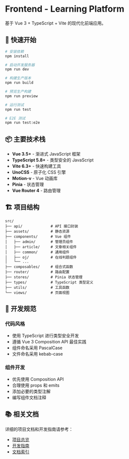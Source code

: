 # Frontend - Learning Platform

基于 Vue 3 + TypeScript + Vite 的现代化前端应用。

## 🚀 快速开始

```bash
# 安装依赖
npm install

# 启动开发服务器
npm run dev

# 构建生产版本
npm run build

# 预览生产构建
npm run preview

# 运行测试
npm run test

# E2E 测试
npm run test:e2e
```

## 📦 主要技术栈

- **Vue 3.5+** - 渐进式 JavaScript 框架
- **TypeScript 5.8+** - 类型安全的 JavaScript
- **Vite 6.3+** - 快速构建工具
- **UnoCSS** - 原子化 CSS 引擎
- **Motion-v** - Vue 动画库
- **Pinia** - 状态管理
- **Vue Router 4** - 路由管理

## 🏗️ 项目结构

```text
src/
├── api/             # API 接口封装
├── assets/          # 静态资源
├── components/      # Vue 组件
│   ├── admin/       # 管理员组件
│   ├── article/     # 文章相关组件
│   ├── common/      # 通用组件
│   ├── oj/          # 在线判题组件
│   └── ...
├── composables/     # 组合式函数
├── router/          # 路由配置
├── stores/          # Pinia 状态管理
├── types/           # TypeScript 类型定义
├── utils/           # 工具函数
└── views/           # 页面视图
```

## 🔧 开发规范

### 代码风格

- 使用 TypeScript 进行类型安全开发
- 遵循 Vue 3 Composition API 最佳实践
- 组件命名采用 PascalCase
- 文件命名采用 kebab-case

### 组件开发

- 优先使用 Composition API
- 合理使用 props 和 emits
- 添加必要的类型注解
- 编写组件文档注释

## 📚 相关文档

详细的项目文档和开发指南请参考：

- [项目总览](../README.md)
- [开发指南](../DEVELOPMENT.md)
- [文档索引](../docs/INDEX.md)

